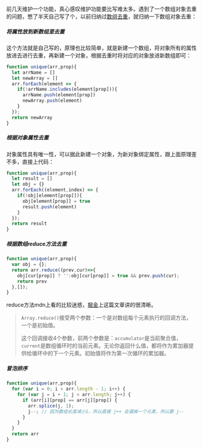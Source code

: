 前几天维护一个功能，真心感叹维护功能要比写难太多。遇到了一个数组对象去重的问题，憋了半天自己写了个，以前归纳过[数组去重](https://juejin.cn/post/7039880197574754335)，就归纳一下数组对象去重：

##### 将属性放到新数组里去重

这个方法就是自己写的，原理也比较简单，就是新建一个数组，将对象所有的属性放进去进行去重，再新建一个对象，根据去重时将对应的对象放进新数组即可：

```javascript
function unique(arr,prop){
  let arrName = []
  let newArray = []
  arr.forEach(element => {
    if(!arrName.includes(element[prop])){
      arrName.push(element[prop])
      newArray.push(element)
    }
  });
  return newArray
}
```

##### 根据对象属性去重

对象属性具有唯一性，可以据此新建一个对象，为新对象绑定属性，跟上面原理差不多，直接上代码：

```javascript
function unique(arr,prop){
  let result = []
  let obj = {}
  arr.forEach((element,index) => {
    if(!obj[element[prop]]){
      obj[element[prop]] = true
      result.push(element)
    }
  });
  return result
}
```

##### 根据数组reduce方法去重

```javascript
function unique(arr,prop){
  var obj = {};
  return arr.reduce((prev,cur)=>{
    obj[cur[prop]] ? '':obj[cur[prop]] = true && prev.push(cur);
    return prev
  },[]);
}
```

reduce方法mdn上看的比较迷惑，[掘金](https://juejin.cn/post/6844904025310117901)上这篇文章讲的很清晰。

> `Array.reduce()`接受两个参数：一个是对数组每个元素执行的回调方法，一个是初始值。
>
> 这个回调接收4个参数，前两个参数是：`accumulator`是当前聚合值，`current`是数组循环时的当前元素。无论你返回什么值，都将作为累加器提供给循环中的下一个元素。初始值将作为第一次循环的累加器。

##### 冒泡排序

```javascript
function unique(arr,prop){
  for (var i = 0; i < arr.length - 1; i++) {
    for (var j = i + 1; j < arr.length; j++) {
      if (arr[i][prop] == arr[j][prop]) {
        arr.splice(j, 1); 
        j--; // 因为数组长度减小1，所以直接 j++ 会漏掉一个元素，所以要 j--
      }
    }
  }
  return arr
}
```

